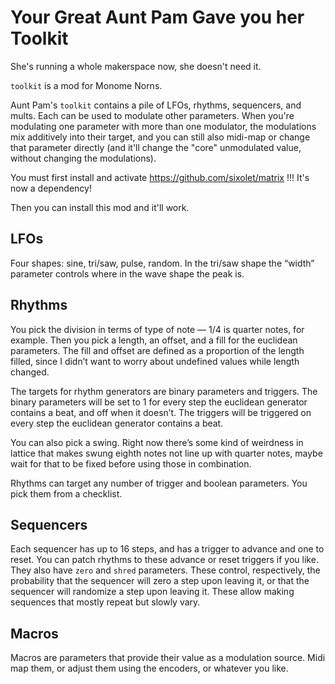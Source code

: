 # Your Great Aunt Pam Gave you her Toolkit

She's running a whole makerspace now, she doesn't need it.

`toolkit` is a mod for Monome Norns.

Aunt Pam's `toolkit` contains a pile of LFOs, rhythms, sequencers, and mults. Each can be used to modulate other parameters. When you're modulating one parameter with more than one modulator, the modulations mix additively into their target, and you can still also midi-map or change that parameter directly (and it'll change the "core" unmodulated value, without changing the modulations).

You must first install and activate https://github.com/sixolet/matrix !!! It's now a dependency!

Then you can install this mod and it'll work.

## LFOs

Four shapes: sine, tri/saw, pulse, random. In the tri/saw shape the “width” parameter controls where in the wave shape the peak is.

## Rhythms

You pick the division in terms of type of note — 1/4 is quarter notes, for example. Then you pick a length, an offset, and a fill for the euclidean parameters. The fill and offset are defined as a proportion of the length filled, since I didn’t want to worry about undefined values while length changed.

The targets for rhythm generators are binary parameters and triggers. The binary parameters will be set to 1 for every step the euclidean generator contains a beat, and off when it doesn’t. The triggers will be triggered on every step the euclidean generator contains a beat.

You can also pick a swing. Right now there’s some kind of weirdness in lattice that makes swung eighth notes not line up with quarter notes, maybe wait for that to be fixed before using those in combination.

Rhythms can target any number of trigger and boolean parameters. You pick them from a checklist.

## Sequencers

Each sequencer has up to 16 steps, and has a trigger to advance and one to reset. You can patch rhythms to these advance or reset triggers if you like. They also have `zero` and `shred` parameters. These control, respectively, the probability that the sequencer will zero a step upon leaving it, or that the sequencer will randomize a step upon leaving it. These allow making sequences that mostly repeat but slowly vary.

## Macros

Macros are parameters that provide their value as a modulation source. Midi map them, or adjust them using the encoders, or whatever you like.
